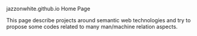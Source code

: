 jazzonwhite.github.io Home Page

This page describe projects around semantic web technologies
and try to propose some codes related to many man/machine relation
aspects.
